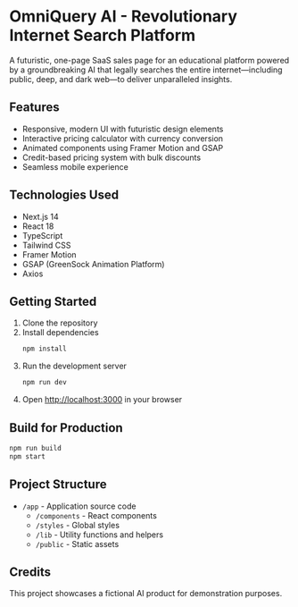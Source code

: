 # OmniQuery AI - Revolutionary Internet Search Platform

A futuristic, one-page SaaS sales page for an educational platform powered by a groundbreaking AI that legally searches the entire internet—including public, deep, and dark web—to deliver unparalleled insights.

## Features

- Responsive, modern UI with futuristic design elements
- Interactive pricing calculator with currency conversion
- Animated components using Framer Motion and GSAP
- Credit-based pricing system with bulk discounts
- Seamless mobile experience

## Technologies Used

- Next.js 14
- React 18
- TypeScript
- Tailwind CSS
- Framer Motion
- GSAP (GreenSock Animation Platform)
- Axios

## Getting Started

1. Clone the repository
2. Install dependencies
   ```bash
   npm install
   ```
3. Run the development server
   ```bash
   npm run dev
   ```
4. Open [http://localhost:3000](http://localhost:3000) in your browser

## Build for Production

```bash
npm run build
npm start
```

## Project Structure

- `/app` - Application source code
  - `/components` - React components
  - `/styles` - Global styles
  - `/lib` - Utility functions and helpers
  - `/public` - Static assets

## Credits

This project showcases a fictional AI product for demonstration purposes. 